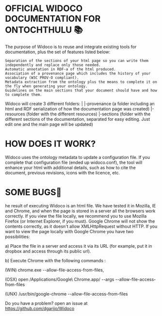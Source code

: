 # OFFICIAL WIDOCO DOCUMENTATION FOR ONTOCHTHULU 📚
The purpose of Widoco is to reuse and integrate existing tools for documentation, plus the set of features listed below:

    Separation of the sections of your html page so you can write them independently and replace only those needed.
    Automatic annotation in RDF-a of the html produced.
    Association of a provenance page which includes the history of your vocabulary (W3C PROV-O compliant).
    Metadata extraction from the ontology plus the means to complete it on the fly when generating your ontology.
    Guidelines on the main sections that your document should have and how to complete them.

Widoco will create 3 different folders: | |-provenance (a folder including an html and RDF serialization of how the documentation page was created) |-resources (folder with the different resources) |-sections (folder with the different sections of the documentation, separated for easy editing. Just edit one and the main page will be updated)

# HOW DOES IT WORK?
Widoco uses the ontology metadata to update a configuration file. If you complete that configuration file (ended up widoco.conf), the tool will enhance your html with additional details, such as how to cite the document, previous revisions, icons with the licence, etc.


# SOME BUGS🦋 
he result of executing Widoco is an html file. We have tested it in Mozilla, IE and Chrome, and when the page is stored in a server all the browsers work correctly. If you view the file locally, we recommend you to use Mozilla Firefox (or Internet Explorer, if you must). Google Chrome will not show the contents correctly, as it doesn't allow XMLHttpRequest without HTTP. If you want to view the page locally with Google Chrome you have two possibilities:

a) Place the file in a server and access it via its URL (for example, put it in dropbox and access through its public url).

b) Execute Chrome with the following commands :

(WIN) chrome.exe --allow-file-access-from-files,

(OSX) open /Applications/Google\ Chrome.app/ --args --allow-file-access-from-files

(UNX) /usr/bin/google-chrome --allow-file-access-from-files

Do you have a problem? open an issue at https://github.com/dgarijo/Widoco
